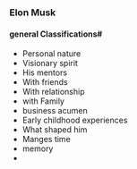 ### Elon Musk ###

#### general Classifications#
* Personal nature
* Visionary spirit
* His mentors
* With friends
* With relationship
* with Family
* business acumen
* Early childhood experiences
* What shaped him
* Manges time
* memory
* 